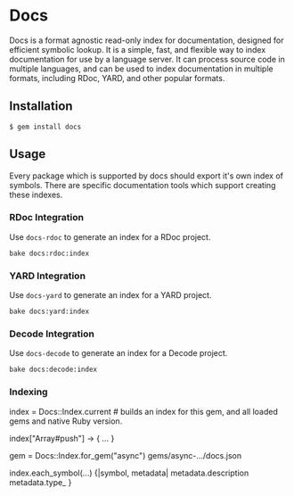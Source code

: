 # Docs

Docs is a format agnostic read-only index for documentation, designed for efficient symbolic lookup. It is a simple, fast, and flexible way to index documentation for use by a language server. It can process source code in multiple languages, and can be used to index documentation in multiple formats, including RDoc, YARD, and other popular formats.

## Installation

```shell
$ gem install docs
```

## Usage

Every package which is supported by docs should export it's own index of symbols. There are specific documentation tools which support creating these indexes.

### RDoc Integration

Use `docs-rdoc` to generate an index for a RDoc project.

```shell
bake docs:rdoc:index
```

### YARD Integration

Use `docs-yard` to generate an index for a YARD project.

```shell
bake docs:yard:index
```

### Decode Integration

Use `docs-decode` to generate an index for a Decode project.

```shell
bake docs:decode:index
```

### Indexing

index = Docs::Index.current # builds an index for this gem, and all loaded gems and native Ruby version.

index["Array#push"] -> {
	...
}

gem = Docs::Index.for_gem("async") gems/async-.../docs.json

index.each_symbol(...) {|symbol, metadata|
	metadata.description
	metadata.type_
}
